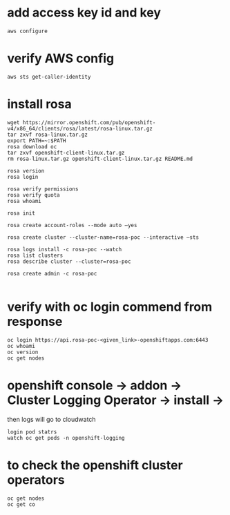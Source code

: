 # add access key id and key
```
aws configure
```

# verify AWS config
```
aws sts get-caller-identity
```

# install rosa
```
wget https://mirror.openshift.com/pub/openshift-v4/x86_64/clients/rosa/latest/rosa-linux.tar.gz
tar zxvf rosa-linux.tar.gz
export PATH=~:$PATH
rosa download oc
tar zxvf openshift-client-linux.tar.gz
rm rosa-linux.tar.gz openshift-client-linux.tar.gz README.md
```

```
rosa version 
rosa login
```
```
rosa verify permissions
rosa verify quota
rosa whoami
```

```
rosa init
 
rosa create account-roles --mode auto –yes
```

```
rosa create cluster --cluster-name=rosa-poc --interactive –sts

rosa logs install -c rosa-poc --watch
rosa list clusters
rosa describe cluster --cluster=rosa-poc
``` 

```
rosa create admin -c rosa-poc
 
```

# verify with oc login commend from response
```
oc login https://api.rosa-poc-<given_link>-openshiftapps.com:6443 
oc whoami
oc version
oc get nodes
```


 
# openshift console -> addon -> Cluster Logging Operator -> install ->
then logs will go to cloudwatch
```
login pod statrs
watch oc get pods -n openshift-logging
``` 
# to check the openshift cluster operators
```
oc get nodes
oc get co
```
